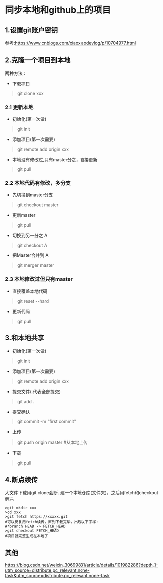 # 同步本地和github上的项目

## 1.设置git账户密钥
参考:https://www.cnblogs.com/xiaoxiaodevlog/p/10704977.html

## 2.克隆一个项目到本地
两种方法：
- 下载项目
>git clone xxx

### 2.1 更新本地

- 初始化(第一次做)
>git init

- 添加项目(第一次需要)
> git remote add origin xxx

- 本地没有修改过,只有master分之，直接更新
>git pull

### 2.2 本地代码有修改，多分支

- 先切换到master分支
>git checkout master

- 更新master
>git pull

- 切换到另一分之 A
>git checkout A

- 把Master合并到 A
>git merger master

### 2.3 本地修改过但只有master

- 直接覆盖本地代码
> git reset --hard

- 更新代码
> git pull

## 3.和本地共享

- 初始化(第一次做)
>git init

- 添加项目(第一次需要)
> git remote add origin xxx

- 提交文件(.代表全部提交)
>git add . 

- 提交确认
>git commit -m "first commit"

- 上传
> git push origin master #从本地上传

- 下载
>git pull

## 4.断点续传
大文件下载用git clone会断.
建一个本地仓库(文件夹)，之后用fetch和checkout解决
```
>git mkdir xxx
>cd xxx
>git fetch https://xxxxx.git
#可以反复用fetch续传，直到下载完毕，出现以下字样:
#*branch HEAD -> FETCH_HEAD
>git checkout FETCH_HEAD
#项目就完整生成在本地了
```

## 其他

https://blog.csdn.net/weixin_30699831/article/details/101982286?depth_1-utm_source=distribute.pc_relevant.none-task&utm_source=distribute.pc_relevant.none-task
